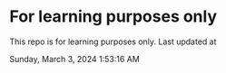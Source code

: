 # For learning purposes only
This repo is for learning purposes only.
Last updated at

Sunday, March 3, 2024 1:53:16 AM

